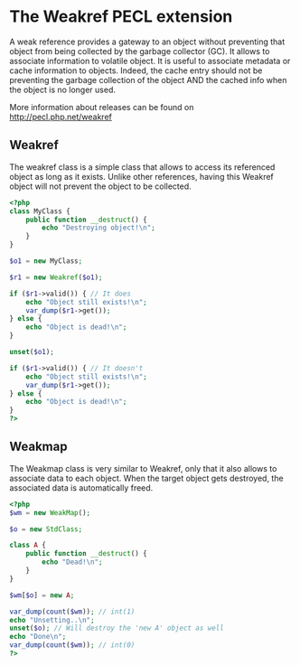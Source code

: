 # The Weakref PECL extension
A weak reference provides a gateway to an object without preventing that object
from being collected by the garbage collector (GC). It allows to associate
information to volatile object. It is useful to associate metadata or cache
information to objects. Indeed, the cache entry should not be preventing the
garbage collection of the object AND the cached info when the object is no
longer used.

More information about releases can be found on http://pecl.php.net/weakref

## Weakref
The weakref class is a simple class that allows to access its referenced object
as long as it exists. Unlike other references, having this Weakref object will
not prevent the object to be collected.

```php
<?php
class MyClass {
    public function __destruct() {
        echo "Destroying object!\n";
    }
}

$o1 = new MyClass;

$r1 = new Weakref($o1);

if ($r1->valid()) { // It does
    echo "Object still exists!\n";
    var_dump($r1->get());
} else {
    echo "Object is dead!\n";
}

unset($o1);

if ($r1->valid()) { // It doesn't
    echo "Object still exists!\n";
    var_dump($r1->get());
} else {
    echo "Object is dead!\n";
}
?>
```

## Weakmap
The Weakmap class is very similar to Weakref, only that it also allows to
associate data to each object. When the target object gets destroyed, the
associated data is automatically freed.

```php
<?php
$wm = new WeakMap();

$o = new StdClass;

class A {
    public function __destruct() {
        echo "Dead!\n";
    }
}

$wm[$o] = new A;

var_dump(count($wm)); // int(1)
echo "Unsetting..\n";
unset($o); // Will destroy the 'new A' object as well
echo "Done\n";
var_dump(count($wm)); // int(0)
?>
```
